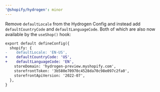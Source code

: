 ```yaml
---
'@shopify/hydrogen': minor
---
```


Remove `defaultLocale` from the Hydrogen Config and instead add `defaultCountryCode` and `defaultLanguageCode`. Both of which are also now available by the `useShop()` hook:

```diff
export default defineConfig({
  shopify: {
-    defaultLocale: 'EN-US',
+    defaultCountryCode: 'US',
+    defaultLanguageCode: 'EN',
    storeDomain: 'hydrogen-preview.myshopify.com',
    storefrontToken: '3b580e70970c4528da70c98e097c2fa0',
    storefrontApiVersion: '2022-07',
  },
}
```
